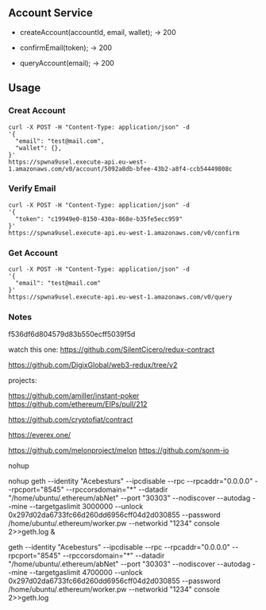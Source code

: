 ## Account Service

- createAccount(accountId, email, wallet); -> 200

- confirmEmail(token); -> 200

- queryAccount(email); -> 200


## Usage

### Creat Account

```
curl -X POST -H "Content-Type: application/json" -d
'{
  "email": "test@mail.com",
  "wallet": {},
}'
https://spwna9usel.execute-api.eu-west-1.amazonaws.com/v0/account/5092a8db-bfee-43b2-a8f4-ccb54449808c
```

### Verify Email

```
curl -X POST -H "Content-Type: application/json" -d
'{
  "token": "c19949e0-8150-430a-868e-b35fe5ecc959"
}'
https://spwna9usel.execute-api.eu-west-1.amazonaws.com/v0/confirm
```


### Get Account

```
curl -X POST -H "Content-Type: application/json" -d
'{
  "email": "test@mail.com"
}'
https://spwna9usel.execute-api.eu-west-1.amazonaws.com/v0/query
```


### Notes

f536df6d804579d83b550ecff5039f5d




watch this one: https://github.com/SilentCicero/redux-contract

https://github.com/DigixGlobal/web3-redux/tree/v2


projects:

https://github.com/amiller/instant-poker
https://github.com/ethereum/EIPs/pull/212

https://github.com/cryptofiat/contract

https://everex.one/


https://github.com/melonproject/melon
https://github.com/sonm-io



nohup 

nohup geth --identity "Acebesturs" --ipcdisable --rpc --rpcaddr="0.0.0.0" --rpcport="8545" --rpccorsdomain="*" --datadir "/home/ubuntu/.ethereum/abNet" --port "30303" --nodiscover --autodag --mine --targetgaslimit 3000000 --unlock 0x297d02da6733fc66d260dd6956cff04d2d030855 --password /home/ubuntu/.ethereum/worker.pw --networkid "1234" console 2>>geth.log &

geth --identity "Acebesturs" --ipcdisable --rpc --rpcaddr="0.0.0.0" --rpcport="8545" --rpccorsdomain="*" --datadir "/home/ubuntu/.ethereum/abNet" --port "30303" --nodiscover --autodag --mine --targetgaslimit 4700000 --unlock 0x297d02da6733fc66d260dd6956cff04d2d030855 --password /home/ubuntu/.ethereum/worker.pw --networkid "1234" console 2>>geth.log
